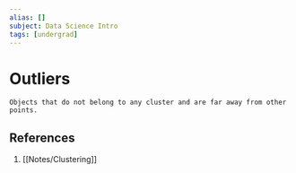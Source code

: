 ```yaml
---
alias: []
subject: Data Science Intro
tags: [undergrad]
---
```

# Outliers


```ad-note
Objects that do not belong to any cluster and are far away from other points.
```

## References
1. [[Notes/Clustering]]